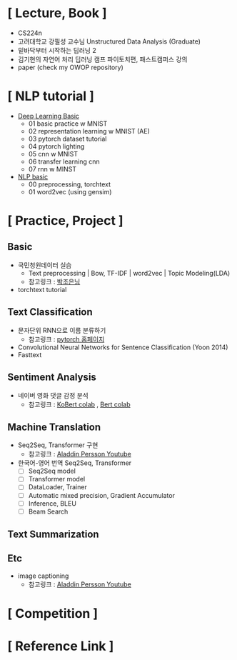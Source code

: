 # [ Lecture, Book ]
- CS224n
- 고려대학교 강필성 교수님 Unstructured Data Analysis (Graduate)
- 밑바닥부터 시작하는 딥러닝 2
- 김기현의 자연어 처리 딥러닝 캠프 파이토치편, 패스트캠퍼스 강의
- paper (check my OWOP repository)

# [ NLP tutorial ]
- [Deep Learning Basic](/deep%20learning%20basic)
  - 01 basic practice w MNIST
  - 02 representation learning w MNIST (AE)
  - 03 pytorch dataset tutorial
  - 04 pytorch lighting
  - 05 cnn w MNIST
  - 06 transfer learning cnn
  - 07 rnn w MINST
- [NLP basic](/NLP%20basic)
  - 00 preprocessing, torchtext
  - 01 word2vec (using gensim)

# [ Practice, Project ]

## Basic
- 국민청원데이터 실습
    - Text preprocessing | Bow, TF-IDF | word2vec | Topic Modeling(LDA)
    - 참고링크 : [박조은님](https://github.com/corazzon)
- torchtext tutorial 

## Text Classification
- 문자단위 RNN으로 이름 분류하기 
    - 참고링크 : [pytorch 홈페이지](https://tutorials.pytorch.kr/intermediate/char_rnn_classification_tutorial.html)
- Convolutional Neural Networks for Sentence Classification (Yoon 2014)
- Fasttext

## Sentiment Analysis 
- 네이버 영화 댓글 감정 분석 
    - 참고링크 : [KoBert colab](https://colab.research.google.com/github/SKTBrain/KoBERT/blob/master/scripts/NSMC/naver_review_classifications_pytorch_kobert.ipynb) , [Bert colab](https://colab.research.google.com/drive/1tIf0Ugdqg4qT7gcxia3tL7und64Rv1dP#scrollTo=DbsNMA8Idc3K)

## Machine Translation
- Seq2Seq, Transformer 구현
    - 참고링크 : [Aladdin Persson Youtube](https://www.youtube.com/channel/UCkzW5JSFwvKRjXABI-UTAkQ)
- 한국어-영어 번역 Seq2Seq, Transformer
  - [ ] Seq2Seq model
  - [ ] Transformer model
  - [ ] DataLoader, Trainer 
  - [ ] Automatic mixed precision, Gradient Accumulator
  - [ ] Inference, BLEU
  - [ ] Beam Search

## Text Summarization

## Etc 
- image captioning 
    - 참고링크 : [Aladdin Persson Youtube](https://github.com/AladdinPerzon/Machine-Learning-Collection/tree/master/ML/Pytorch/more_advanced/image_captioning)

# [ Competition ]

# [ Reference Link ]